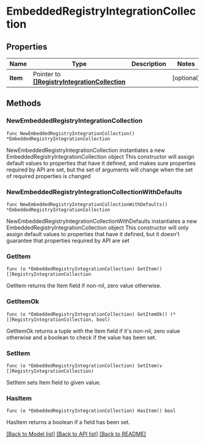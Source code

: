 # EmbeddedRegistryIntegrationCollection

## Properties

Name | Type | Description | Notes
------------ | ------------- | ------------- | -------------
**Item** | Pointer to [**[]RegistryIntegrationCollection**](RegistryIntegrationCollection.md) |  | [optional] 

## Methods

### NewEmbeddedRegistryIntegrationCollection

`func NewEmbeddedRegistryIntegrationCollection() *EmbeddedRegistryIntegrationCollection`

NewEmbeddedRegistryIntegrationCollection instantiates a new EmbeddedRegistryIntegrationCollection object
This constructor will assign default values to properties that have it defined,
and makes sure properties required by API are set, but the set of arguments
will change when the set of required properties is changed

### NewEmbeddedRegistryIntegrationCollectionWithDefaults

`func NewEmbeddedRegistryIntegrationCollectionWithDefaults() *EmbeddedRegistryIntegrationCollection`

NewEmbeddedRegistryIntegrationCollectionWithDefaults instantiates a new EmbeddedRegistryIntegrationCollection object
This constructor will only assign default values to properties that have it defined,
but it doesn't guarantee that properties required by API are set

### GetItem

`func (o *EmbeddedRegistryIntegrationCollection) GetItem() []RegistryIntegrationCollection`

GetItem returns the Item field if non-nil, zero value otherwise.

### GetItemOk

`func (o *EmbeddedRegistryIntegrationCollection) GetItemOk() (*[]RegistryIntegrationCollection, bool)`

GetItemOk returns a tuple with the Item field if it's non-nil, zero value otherwise
and a boolean to check if the value has been set.

### SetItem

`func (o *EmbeddedRegistryIntegrationCollection) SetItem(v []RegistryIntegrationCollection)`

SetItem sets Item field to given value.

### HasItem

`func (o *EmbeddedRegistryIntegrationCollection) HasItem() bool`

HasItem returns a boolean if a field has been set.


[[Back to Model list]](../README.md#documentation-for-models) [[Back to API list]](../README.md#documentation-for-api-endpoints) [[Back to README]](../README.md)


